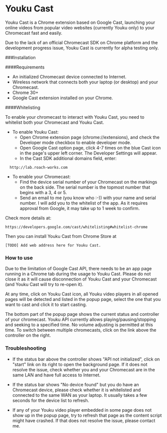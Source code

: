 Youku Cast
=========

Youku Cast is a Chrome extension based on Google Cast, launching your online videos from popular video websites (currently Youku only) to your Chromecast fast and easily.

Due to the lack of an official Chromecast SDK on Chrome platform and the development progress issue, Youku Cast is currently for alpha testing only.

###Installation

####Requirements

* An initialized Chromecast device connected to Internet.
* Wireless network that connects both your laptop (or desktop) and your Chromecast.
* Chrome 30+
* Google Cast extension installed on your Chrome.

####Whitelisting

To enable your chromecast to interact with Youku Cast, you need to whitelist both your Chromecast and Youku Cast.

* To enable Youku Cast:
  * Open Chrome extension page (chrome://extensions), and check the Developer mode checkbox to enable developer mode.
  * Open Google Cast option page, click 4-7 times on the blue Cast icon in the page's upper left corner. The Developer Settings will appear.
  * In the Cast SDK additional domains field, enter:
```
  http://lab.roach-works.com
```

* To enable your Chromecast:
  * Find the device serial number of your Chromecast on the markings on the back side. The serial number is the topmost number that begins with a 3, 4 or 5. 
  * Send an email to me (you know who :-)) with your name and serial number. I will add you to the whitelist of the app. As it requires approval from Google, it may take up to 1 week to confirm.

Check more details at:
```
https://developers.google.com/cast/whitelisting#whitelist-chrome
```

Then you can install Youku Cast from Chrome Store at
```
[TODO] Add web address here for Youku Cast.
```

### How to use

Due to the limitation of Google Cast API, there needs to be an app page running in a Chrome tab during the usage to Youku Cast. Please do not close it as it will cause disconnection of Youku Cast and your Chromecast (and Youku Cast will try to re-open it).

At any time, click on Youku Cast icon, all Youku video players in all opened pages will be detected and listed in the popup page, select the one that you want to cast and click it to start casting.

The bottom part of the popup page shows the current status and controller of your chromecast. Youku API currently allows playing/pausing/stopping and seeking to a specified time. No volume adjusting is permitted at this time. To switch between multiple chromecasts, click on the link above the controller on the right. 

### Troubleshooting

* If the status bar above the controller shows "API not initialized", click on "start" link on its right to open the background page. If it does not resolve the issue, check whether you and your Chromecast are in the same LAN and have full access to Internet.

* If the status bar shows "No device found" but you do have an Chromecast device, please check whether it is whitelisted and connected to the same WAN as your laptop. It usually takes a few seconds for the device list to refresh. 

* If any of your Youku video player embedded in some page does not show up in the popup page, try to refresh that page as the content script might have crashed. If that does not resolve the issue, please contact me.

